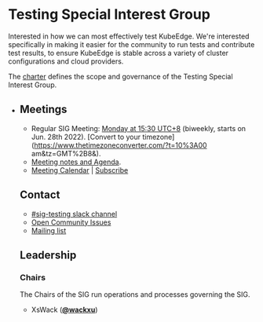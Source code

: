 # Testing Special Interest Group

Interested in how we can most effectively test KubeEdge. We're interested specifically in making it easier for the community to run tests and contribute test results, to ensure KubeEdge is stable across a variety of cluster configurations and cloud providers.

The [charter](https://github.com/kubeedge/community/blob/master/sig-testing/charter.md) defines the scope and governance of the Testing Special Interest Group.

- ## Meetings

  - Regular SIG Meeting: [Monday at 15:30 UTC+8](https://zoom.us/j/4167237304) (biweekly, starts on Jun. 28th 2022). [Convert to your timezone](https://www.thetimezoneconverter.com/?t=10%3A00 am&tz=GMT%2B8&).
  - [Meeting notes and Agenda](https://docs.google.com/document/d/1PeuZzfLjU8oIduKI2nFeckKAhhckME4tqCZ33WmORBI/edit#heading=h.252sw1n3b1vb).
  - [Meeting Calendar](https://calendar.google.com/calendar/embed?src=8rjk8o516vfte21qibvlae3lj4%40group.calendar.google.com) | [Subscribe](https://calendar.google.com/calendar?cid=OHJqazhvNTE2dmZ0ZTIxcWlidmxhZTNsajRAZ3JvdXAuY2FsZW5kYXIuZ29vZ2xlLmNvbQ)

  ## Contact

  - [#sig-testing slack channel](https://kubeedge.slack.com)
  - [Open Community Issues](https://github.com/kubeedge/community/issues)
  - [Mailing list](https://groups.google.com/forum/#!forum/kubeedge)

  ## Leadership

  ### Chairs

  The Chairs of the SIG run operations and processes governing the SIG.

  - XsWack (**[@wackxu](https://github.com/wackxu)**)

